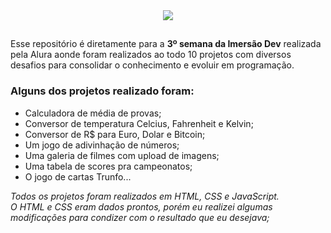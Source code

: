 <div align="center">
<img src="https://www.alura.com.br/assets/img/imersoes/dev-2021/logo-imersao-mentalista.svg">
</div>

##

Esse repositório é diretamente para a **3º semana da Imersão Dev** realizada pela Alura aonde foram realizados ao todo 10 projetos com diversos desafios para consolidar o conhecimento e evoluir em programação.<br>
### Alguns dos projetos realizado foram: 
- Calculadora de média de provas;
- Conversor de temperatura Celcius, Fahrenheit e Kelvin;
- Conversor de R$ para Euro, Dolar e Bitcoin;
- Um jogo de adivinhação de números;
- Uma galeria de filmes com upload de imagens;
- Uma tabela de scores pra campeonatos;
- O jogo de cartas Trunfo...

_Todos os projetos foram realizados em HTML, CSS e JavaScript. <br>
O HTML e CSS eram dados prontos, porém eu realizei algumas modificações para condizer com o resultado que eu desejava;_
